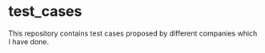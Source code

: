 # test_cases

This repository contains test cases proposed by different companies which I have done.